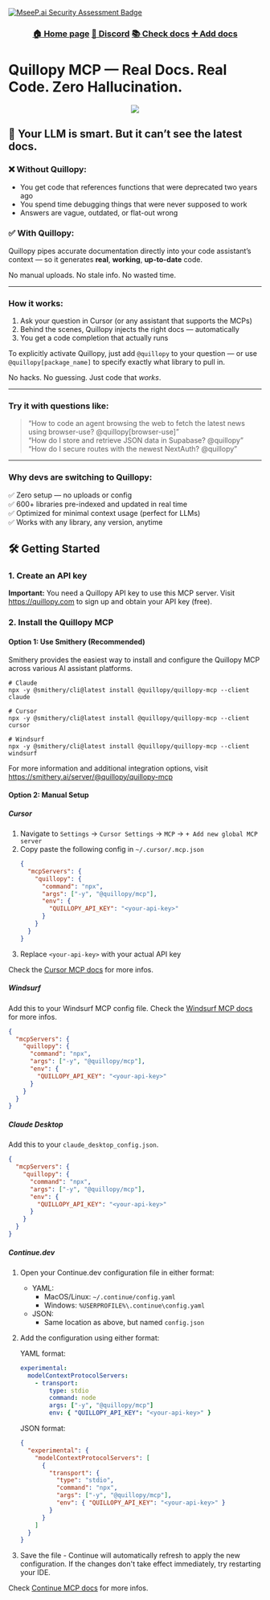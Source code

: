 [![MseeP.ai Security Assessment Badge](https://mseep.net/pr/quillopy-quillopy-mcp-badge.png)](https://mseep.ai/app/quillopy-quillopy-mcp)

<h3 align="center">
  <a href="https://quillopy.com">🏠 Home page</a>
  <a href="https://discord.gg/HuyzbYRzwu">💬 Discord</a>
  <a href="https://quillopy.com/documentation/all">📚 Check docs</a>
  <a href="https://quillopy.com/add">➕ Add docs</a>
</h4>

# Quillopy MCP — Real Docs. Real Code. Zero Hallucination.

<div align="center">
<img src="assets/demo.gif">
</div>

## 🧠 Your LLM is smart. But it can’t see the latest docs.

### ❌ Without Quillopy:

- You get code that references functions that were deprecated two years ago
- You spend time debugging things that were never supposed to work
- Answers are vague, outdated, or flat-out wrong

### ✅ With Quillopy:

Quillopy pipes accurate documentation directly into your code assistant’s context — so it generates **real**, **working**, **up-to-date** code.

No manual uploads. No stale info. No wasted time.

---

### How it works:

1. Ask your question in Cursor (or any assistant that supports the MCPs)
2. Behind the scenes, Quillopy injects the right docs — automatically
3. You get a code completion that actually runs

To explicitly activate Quillopy, just add `@quillopy` to your question — or use `@quillopy[package_name]` to specify exactly what library to pull in.

No hacks. No guessing. Just code that *works*.

---

### Try it with questions like:

> “How to code an agent browsing the web to fetch the latest news using browser-use? @quillopy[browser-use]”\
> “How do I store and retrieve JSON data in Supabase? @quillopy”\
> “How do I secure routes with the newest NextAuth? @quillopy”

---

### Why devs are switching to Quillopy:

✅ Zero setup — no uploads or config\
✅ 600+ libraries pre-indexed and updated in real time\
✅ Optimized for minimal context usage (perfect for LLMs)\
✅ Works with any library, any version, anytime


## 🛠️ Getting Started

### 1. Create an API key

**Important:** You need a Quillopy API key to use this MCP server. Visit https://quillopy.com to sign up and obtain your API key (free).

### 2. Install the Quillopy MCP

#### Option 1: Use Smithery (Recommended)

Smithery provides the easiest way to install and configure the Quillopy MCP across various AI assistant platforms.

```
# Claude
npx -y @smithery/cli@latest install @quillopy/quillopy-mcp --client claude

# Cursor
npx -y @smithery/cli@latest install @quillopy/quillopy-mcp --client cursor

# Windsurf
npx -y @smithery/cli@latest install @quillopy/quillopy-mcp --client windsurf
```

For more information and additional integration options, visit https://smithery.ai/server/@quillopy/quillopy-mcp

#### Option 2: Manual Setup

##### Cursor

1. Navigate to `Settings` -> `Cursor Settings` -> `MCP` -> `+ Add new global MCP server`
2. Copy paste the following config in `~/.cursor/.mcp.json`
   ```json
   {
     "mcpServers": {
       "quillopy": {
         "command": "npx",
         "args": ["-y", "@quillopy/mcp"],
         "env": {
           "QUILLOPY_API_KEY": "<your-api-key>"
         }
       }
     }
   }
   ```
3. Replace `<your-api-key>` with your actual API key

Check the [Cursor MCP docs](https://docs.cursor.com/context/model-context-protocol) for more infos.

##### Windsurf
Add this to your Windsurf MCP config file. Check the [Windsurf MCP docs](https://docs.windsurf.com/windsurf/mcp) for more infos.
 ```json
 {
   "mcpServers": {
     "quillopy": {
       "command": "npx",
       "args": ["-y", "@quillopy/mcp"],
       "env": {
         "QUILLOPY_API_KEY": "<your-api-key>"
       }
     }
   }
 }
 ```

##### Claude Desktop

Add this to your `claude_desktop_config.json`.

```json
{
  "mcpServers": {
    "quillopy": {
      "command": "npx",
      "args": ["-y", "@quillopy/mcp"],
      "env": {
        "QUILLOPY_API_KEY": "<your-api-key>"
      }
    }
  }
}
```

##### Continue.dev

1. Open your Continue.dev configuration file in either format:

   - YAML:
     - MacOS/Linux: `~/.continue/config.yaml`
     - Windows: `%USERPROFILE%\.continue\config.yaml`
   - JSON:
     - Same location as above, but named `config.json`

2. Add the configuration using either format:

   YAML format:

   ```yaml
   experimental:
     modelContextProtocolServers:
       - transport:
           type: stdio
           command: node
           args: ["-y", "@quillopy/mcp"]
           env: { "QUILLOPY_API_KEY": "<your-api-key>" }
   ```

   JSON format:

   ```json
   {
     "experimental": {
       "modelContextProtocolServers": [
         {
           "transport": {
             "type": "stdio",
             "command": "npx",
             "args": ["-y", "@quillopy/mcp"],
             "env": { "QUILLOPY_API_KEY": "<your-api-key>" }
           }
         }
       ]
     }
   }
   ```

3. Save the file - Continue will automatically refresh to apply the new configuration. If the changes don't take effect immediately, try restarting your IDE.

Check [Continue MCP docs](https://docs.continue.dev/customize/deep-dives/mcp) for more infos.
